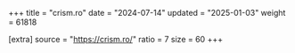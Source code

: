 +++
title = "crism.ro"
date = "2024-07-14"
updated = "2025-01-03"
weight = 61818

[extra]
source = "https://crism.ro/"
ratio = 7
size = 60
+++
